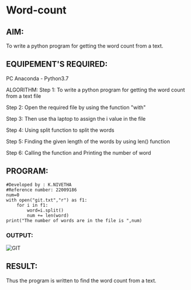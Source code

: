 # Word-count

## AIM:
To write a python program for getting the word count from a text.

## EQUIPEMENT'S REQUIRED: 
PC
Anaconda - Python3.7

ALGORITHM:
Step 1:
To write a python program for getting the word count from a text file

Step 2:
Open the required file by using the function "with"

Step 3:
Then use tha laptop to assign the i value in the file

Step 4:
Using split function to split the words

Step 5:
Finding the given length of the words by using len() function

Step 6:
Calling the function and Printing the number of word
## PROGRAM:
```
#Developed by : K.NIVETHA
#Reference number: 22009186
num=0
with open("git.txt","r") as f1:
    for i in f1:
        word=i.split()
        num += len(word)
print("The number of words are in the file is ",num)
```

### OUTPUT:

![GIT](https://user-images.githubusercontent.com/119559844/214970393-4344c76e-7378-4d6d-ab8f-a0d59b22f6a0.png)



## RESULT:
Thus the program is written to find the word count from a text.
